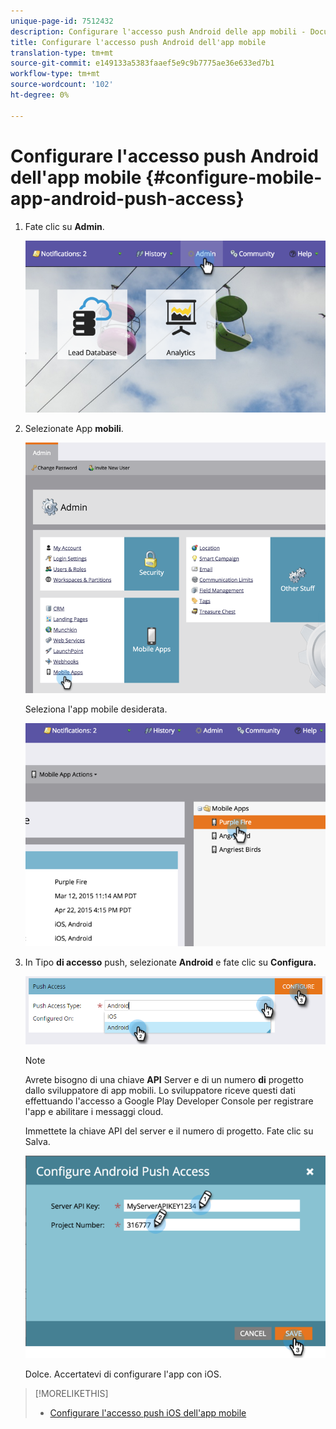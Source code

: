 ```yaml
---
unique-page-id: 7512432
description: Configurare l'accesso push Android delle app mobili - Documenti Marketo - Documentazione del prodotto
title: Configurare l'accesso push Android dell'app mobile
translation-type: tm+mt
source-git-commit: e149133a5383faaef5e9c9b7775ae36e633ed7b1
workflow-type: tm+mt
source-wordcount: '102'
ht-degree: 0%

---
```



# Configurare l&#39;accesso push Android dell&#39;app mobile {#configure-mobile-app-android-push-access}

1. Fate clic su **Admin**.

   ![](assets/image2015-4-22-16-3a12-3a32.png)

1. Selezionate App **mobili**.

   ![](assets/image2015-4-22-16-3a14-3a29.png)

   Seleziona l&#39;app mobile desiderata.

   ![](assets/image2015-4-22-16-3a33-3a19.png)

1. In Tipo **di accesso** push, selezionate **Android** e fate clic su **Configura.**

   ![](assets/image2016-6-15-15-3a16-3a22.png)

   >[!NOTE]
   >
   >Avrete bisogno di una chiave **API** Server e di un numero **di** progetto dallo sviluppatore di app mobili. Lo sviluppatore riceve questi dati effettuando l&#39;accesso a Google Play Developer Console per registrare l&#39;app e abilitare i messaggi cloud.

   Immettete la chiave API del server e il numero di progetto. Fate clic su Salva.

   ![](assets/image2015-4-22-18-3a54-3a54.png)

   Dolce. Accertatevi di configurare l&#39;app con iOS.

>[!MORELIKETHIS]
>
>* [Configurare l&#39;accesso push iOS dell&#39;app mobile](configure-mobile-app-ios-push-access.md)

>



